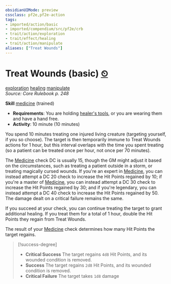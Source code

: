 ```yaml
---
obsidianUIMode: preview
cssclass: pf2e,pf2e-action
tags:
- imported/action/basic
- imported/compendium/src/pf2e/crb
- trait/action/exploration
- trait/effect/healing
- trait/action/manipulate
aliases: ["Treat Wounds"]
---
```

# Treat Wounds (basic) [⏲](chapter-9-playing-the-game.md#Actions "Duration or Frequency")
[exploration](exploration.md)  [healing](healing.md)  [manipulate](manipulate.md)  
*Source: Core Rulebook p. 248*  

**Skill** [medicine](../../compendium/skills.md#Medicine) (trained)
- **Requirements**: You are holding [healer's tools](../../compendium/equipment/items/healers-tools.md), or you are wearing them and have a hand free.
- **Activity**: 10 minute (10 minutes)

You spend 10 minutes treating one injured living creature (targeting yourself, if you so choose). The target is then temporarily immune to Treat Wounds actions for 1 hour, but this interval overlaps with the time you spent treating (so a patient can be treated once per hour, not once per 70 minutes).

The [Medicine](../../compendium/skills.md#Medicine) check DC is usually 15, though the GM might adjust it based on the circumstances, such as treating a patient outside in a storm, or treating magically cursed wounds. If you're an expert in [Medicine](../../compendium/skills.md#Medicine), you can instead attempt a DC 20 check to increase the Hit Points regained by 10; if you're a master of [Medicine](../../compendium/skills.md#Medicine), you can instead attempt a DC 30 check to increase the Hit Points regained by 30; and if you're legendary, you can instead attempt a DC 40 check to increase the Hit Points regained by 50. The damage dealt on a critical failure remains the same.

If you succeed at your check, you can continue treating the target to grant additional healing. If you treat them for a total of 1 hour, double the Hit Points they regain from Treat Wounds.

The result of your [Medicine](../../compendium/skills.md#Medicine) check determines how many Hit Points the target regains.

> [!success-degree] 
> - **Critical Success** The target regains `4d8` Hit Points, and its wounded condition is removed.
> - **Success** The target regains `2d8` Hit Points, and its wounded condition is removed.
> - **Critical Failure** The target takes `1d8` damage